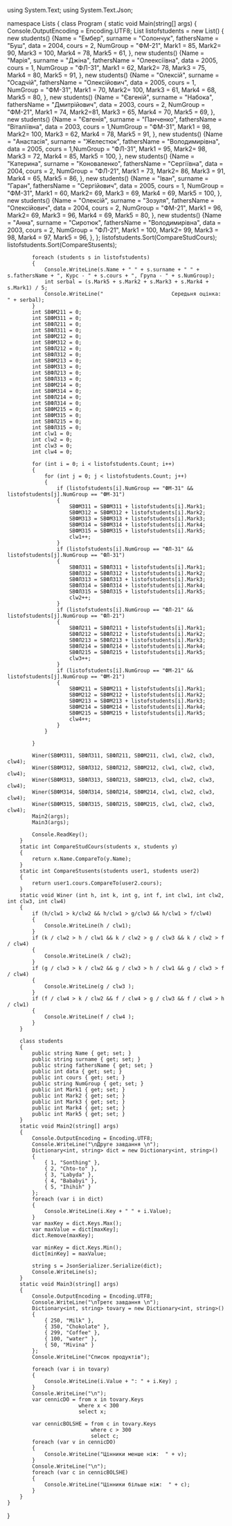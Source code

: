 using System.Text;
using System.Text.Json;

namespace Lists
{
    class Program
    {
        static void Main(string[] args)
        {
            Console.OutputEncoding = Encoding.UTF8;
            List<students> listofstudents = new List<students>()
            {
                new students() {Name = "Ембер", surname = "Солончук", fathersName = "Буш", data = 2004, cours = 2, NumGroup = "ФМ-21", Mark1 = 85, Mark2= 90, Mark3 = 100, Mark4 = 78, Mark5 = 61, },
                new students() {Name = "Марія", surname = "Джіна", fathersName = "Олеексіївна", data = 2005, cours = 1, NumGroup = "ФЛ-31", Mark1 = 62, Mark2= 78, Mark3 = 75, Mark4 = 80, Mark5 = 91, },
                new students() {Name = "Олексій", surname = "Осадчій", fathersName = "Олексійович", data = 2005, cours = 1, NumGroup = "ФМ-31", Mark1 = 70, Mark2= 100, Mark3 = 61, Mark4 = 68, Mark5 = 80, },
                new students() {Name = "Євгеній", surname = "Набока", fathersName = "Дмитрійович", data = 2003, cours = 2, NumGroup = "ФМ-21",  Mark1 = 74, Mark2=81, Mark3 = 65, Mark4 = 70, Mark5 = 69, },
                new students() {Name = "Євгенія", surname = "Панченко", fathersName = "Віталіївна", data = 2003, cours = 1,NumGroup = "ФМ-31", Mark1 = 98, Mark2= 100, Mark3 = 62, Mark4 = 78, Mark5 = 91, },
                new students() {Name = "Анастасія", surname = "Желестюк", fathersName = "Володимирівна", data = 2005, cours = 1,NumGroup = "ФЛ-31", Mark1 = 95, Mark2= 98, Mark3 = 72, Mark4 = 85, Mark5 = 100, },
                new students() {Name = "Катерина", surname = "Коноваленко", fathersName = "Сергіївна", data = 2004, cours = 2, NumGroup = "ФЛ-21", Mark1 = 73, Mark2= 86, Mark3 = 91, Mark4 = 65, Mark5 = 86, },
                new students() {Name = "Іван", surname = "Гаран", fathersName = "Сергійович", data = 2005, cours = 1, NumGroup = "ФМ-31", Mark1 = 60, Mark2= 69, Mark3 = 69, Mark4 = 69, Mark5 = 100, },
                new students() {Name = "Олексій", surname = "Зозуля", fathersName = "Олексійович", data = 2004, cours = 2, NumGroup = "ФМ-21", Mark1 = 96, Mark2= 69, Mark3 = 96, Mark4 = 69, Mark5 = 80, },
                new students() {Name = "Анна", surname = "Сиротюк", fathersName = "Володимирівна", data = 2003, cours = 2, NumGroup = "ФЛ-21", Mark1 = 100, Mark2= 99, Mark3 = 98, Mark4 = 97, Mark5 = 96, },
            };
            listofstudents.Sort(CompareStudCours);
            listofstudents.Sort(CompareStusents);
            

            foreach (students s in listofstudents)
            {
                Console.WriteLine(s.Name + " " + s.surname + " " + s.fathersName + ", Курс - " + s.cours + ", Група - " + s.NumGroup);
                int serbal = (s.Mark5 + s.Mark2 + s.Mark3 + s.Mark4 + s.Mark1) / 5;
                Console.WriteLine("                      Середьня оцінка: " + serbal);
            }
            int SBФМ211 = 0;
            int SBФМ311 = 0;
            int SBФЛ211 = 0;
            int SBФЛ311 = 0;
            int SBФМ212 = 0;
            int SBФМ312 = 0;
            int SBФЛ212 = 0;
            int SBФЛ312 = 0;
            int SBФМ213 = 0;
            int SBФМ313 = 0;
            int SBФЛ213 = 0;
            int SBФЛ313 = 0;
            int SBФМ214 = 0;
            int SBФМ314 = 0;
            int SBФЛ214 = 0;
            int SBФЛ314 = 0;
            int SBФМ215 = 0;
            int SBФМ315 = 0;
            int SBФЛ215 = 0;
            int SBФЛ315 = 0;
            int clw1 = 0;
            int clw2 = 0;
            int clw3 = 0;
            int clw4 = 0;

            for (int i = 0; i < listofstudents.Count; i++)
            {
                for (int j = 0; j < listofstudents.Count; j++)
                {
                    if (listofstudents[i].NumGroup == "ФМ-31" && listofstudents[j].NumGroup == "ФМ-31")
                    {
                        SBФМ311 = SBФМ311 + listofstudents[i].Mark1;
                        SBФМ312 = SBФМ312 + listofstudents[i].Mark2;
                        SBФМ313 = SBФМ313 + listofstudents[i].Mark3;
                        SBФМ314 = SBФМ314 + listofstudents[i].Mark4;
                        SBФМ315 = SBФМ315 + listofstudents[i].Mark5;
                        clw1++;
                    }
                    if (listofstudents[i].NumGroup == "ФЛ-31" && listofstudents[j].NumGroup == "ФЛ-31")
                    {
                        SBФЛ311 = SBФЛ311 + listofstudents[i].Mark1;
                        SBФЛ312 = SBФЛ312 + listofstudents[i].Mark2;
                        SBФЛ313 = SBФЛ313 + listofstudents[i].Mark3;
                        SBФЛ314 = SBФЛ314 + listofstudents[i].Mark4;
                        SBФЛ315 = SBФЛ315 + listofstudents[i].Mark5;
                        clw2++;
                    }
                    if (listofstudents[i].NumGroup == "ФЛ-21" && listofstudents[j].NumGroup == "ФЛ-21")
                    {
                        SBФЛ211 = SBФЛ211 + listofstudents[i].Mark1;
                        SBФЛ212 = SBФЛ212 + listofstudents[i].Mark2;
                        SBФЛ213 = SBФЛ213 + listofstudents[i].Mark3;
                        SBФЛ214 = SBФЛ214 + listofstudents[i].Mark4;
                        SBФЛ215 = SBФЛ215 + listofstudents[i].Mark5;
                        clw3++;
                    }
                    if (listofstudents[i].NumGroup == "ФМ-21" && listofstudents[j].NumGroup == "ФМ-21")
                    {
                        SBФМ211 = SBФМ211 + listofstudents[i].Mark1;
                        SBФМ212 = SBФМ212 + listofstudents[i].Mark2;
                        SBФМ213 = SBФМ213 + listofstudents[i].Mark3;
                        SBФМ214 = SBФМ214 + listofstudents[i].Mark4;
                        SBФМ215 = SBФМ215 + listofstudents[i].Mark5;
                        clw4++;
                    }
                }

            }

            Winer(SBФМ311, SBФЛ311, SBФЛ211, SBФМ211, clw1, clw2, clw3, clw4);
            Winer(SBФМ312, SBФЛ312, SBФЛ212, SBФМ212, clw1, clw2, clw3, clw4);
            Winer(SBФМ313, SBФЛ313, SBФЛ213, SBФМ213, clw1, clw2, clw3, clw4);
            Winer(SBФМ314, SBФЛ314, SBФЛ214, SBФМ214, clw1, clw2, clw3, clw4);
            Winer(SBФМ315, SBФЛ315, SBФЛ215, SBФМ215, clw1, clw2, clw3, clw4);
            Main2(args);
            Main3(args);

            Console.ReadKey();
        }
        static int CompareStudCours(students x, students y)
        {
            return x.Name.CompareTo(y.Name);
        }
        static int CompareStusents(students user1, students user2)
        {
            return user1.cours.CompareTo(user2.cours);
        }
        static void Winer (int h, int k, int g, int f, int clw1, int clw2, int clw3, int clw4)
        {
            if (h/clw1 > k/clw2 && h/clw1 > g/clw3 && h/clw1 > f/clw4) 
            {
                Console.WriteLine(h / clw1);
            }
            if (k / clw2 > h / clw1 && k / clw2 > g / clw3 && k / clw2 > f / clw4)
            {
                Console.WriteLine(k / clw2);
            }
            if (g / clw3 > k / clw2 && g / clw3 > h / clw1 && g / clw3 > f / clw4)
            {
                Console.WriteLine(g / clw3 );
            }
            if (f / clw4 > k / clw2 && f / clw4 > g / clw3 && f / clw4 > h / clw1)
            {
                Console.WriteLine(f / clw4 );
            }
        }

        class students
        {
            public string Name { get; set; }
            public string surname { get; set; }
            public string fathersName { get; set; }
            public int data { get; set; }
            public int cours { get; set; }
            public string NumGroup { get; set; }
            public int Mark1 { get; set; }
            public int Mark2 { get; set; }
            public int Mark3 { get; set; }
            public int Mark4 { get; set; }
            public int Mark5 { get; set; }
        }
        static void Main2(string[] args)
        {
            Console.OutputEncoding = Encoding.UTF8;
            Console.WriteLine("\nДруге завдання \n");
            Dictionary<int, string> dict = new Dictionary<int, string>()
            {
                { 1, "Sonthing" },
                { 2, "Chto-to" },
                { 3, "Labyda" },
                { 4, "Bababyi" },
                { 5, "Ihihih" }
            };
            foreach (var i in dict)
            {
                Console.WriteLine(i.Key + " " + i.Value);
            }
            var maxKey = dict.Keys.Max();
            var maxValue = dict[maxKey];
            dict.Remove(maxKey);

            var minKey = dict.Keys.Min();
            dict[minKey] = maxValue;

            string s = JsonSerializer.Serialize(dict);
            Console.WriteLine(s);
        }
        static void Main3(string[] args)
        {
            Console.OutputEncoding = Encoding.UTF8;
            Console.WriteLine("\nТретє завдання \n");
            Dictionary<int, string> tovary = new Dictionary<int, string>()
            {
                { 250, "Milk" },
                { 350, "Chokolate" },
                { 299, "Coffee" },
                { 100, "water" },
                { 50, "Mivina" }
            };
            Console.WriteLine("Список продуктів");
            
            foreach (var i in tovary)
            {
                Console.WriteLine(i.Value + ": " + i.Key) ;
            }
            Console.WriteLine("\n");
            var cennicDO = from x in tovary.Keys
                           where x < 300
                           select x;

            var cennicBOLSHE = from c in tovary.Keys
                               where c > 300
                               select c;
            foreach (var v in cennicDO)
            {
                Console.WriteLine("Цінники менше ніж:  " + v);
            }
            Console.WriteLine("\n");
            foreach (var c in cennicBOLSHE)
            {
                Console.WriteLine("Цінники більше ніж:  " + c);
            }
        }
    }

}
